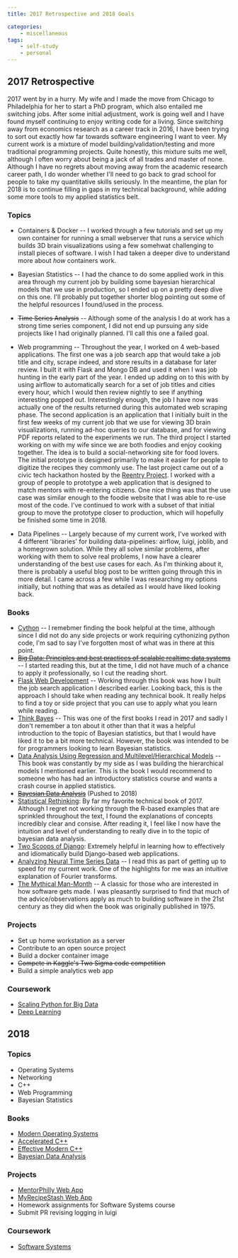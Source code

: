 ```yaml
---
title: 2017 Retrospective and 2018 Goals

categories:
    - miscellaneous
tags:
    - self-study
    - personal
---
```


## 2017 Retrospective

2017 went by in a hurry. My wife and I made the move from Chicago to Philadelphia for her to start a PhD program, which also entailed me switching jobs. After some initial adjustment, work is going well and I have found myself continuing to enjoy writing code for a living. Since switching away from economics research as a career track in 2016, I have been trying to sort out exactly how far towards software engineering I want to veer. My current work is a mixture of model building/validation/testing and more traditional programming projects. Quite honestly, this mixture suits me well, although I often worry about being a jack of all trades and master of none. Although I have no regrets about moving away from the academic research career path, I do wonder whether I'll need to go back to grad school for people to take my quantitative skills seriously. In the meantime, the plan for 2018 is to continue filling in gaps in my technical background, while adding some more tools to my applied statistics belt.

### Topics

- Containers & Docker -- I worked through a few tutorials and set up my own container for running a small webserver that runs a service which builds 3D brain visualizations using a few somehwat challenging to install pieces of software. I wish I had taken a deeper dive to understand more about *how* containers work. 

- Bayesian Statistics -- I had the chance to do some applied work in this area through my current job by building some bayesian hierarchical models that we use in production, so I ended up on a pretty deep dive on this one. I'll probably put together shorter blog pointing out some of the helpful resources I found/used in the process.

- ~~Time Series Analysis~~ -- Although some of the analysis I do at work has a strong time series component, I did not end up pursuing any side projects like I had originally planned. I'll call this one a failed goal.

- Web programming -- Throughout the year, I worked on 4 web-based applications. The first one was a job search app that would take a job title and city, scrape indeed, and store results in a database for later review. I built it with Flask and Mongo DB and used it when I was job hunting in the early part of the year. I ended up adding on to this with by using airflow to automatically search for a set of job titles and cities every hour, which I would then review nightly to see if anything interesting popped out. Interestingly enough, the job I have now was actually one of the results returned during this automated web scraping phase. The second application is an application that I initially built in the first few weeks of my current job that we use for viewing 3D brain visualizations, running ad-hoc queries to our database, and for viewing PDF reports related to the experiments we run. The third project I started working on with my wife since we are both foodies and enjoy cooking together. The idea is to build a social-networking site for food lovers. The initial prototype is designed primarily to make it easier for people to digitize the recipes they commonly use. The last project came out of a civic tech hackathon hosted by the [Reentry Project](https://thereentryproject.org/). I worked with a group of people to prototype a web application that is designed to match mentors with re-entering citizens. One nice thing was that the use case was similar enough to the foodie website that I was able to re-use most of the code. I've continued to work with a subset of that initial group to move the prototype closer to production, which will hopefully be finished some time in 2018.

- Data Pipelines -- Largely because of my current work, I've worked with 4 different 'libraries' for building data-pipelines: airflow, luigi, joblib, and a homegrown solution. While they all solve similar problems, after working with them to solve real problems, I now have a clearer understanding of the best use cases for each. As I'm thinking about it, there is probably a useful blog post to be written going through this in more detail. I came across a few while I was researching my options initially, but nothing that was as detailed as I would have liked looking back.

### Books

- [Cython](https://www.amazon.com/Cython-Programmers-Kurt-W-Smith/dp/1491901551/ref=sr_1_1?ie=UTF8&qid=1484107172&sr=8-1&keywords=cython) -- I remebmer finding the book helpful at the time, although since I did not do any side projects or work requiring cythonizing python code, I'm sad to say I've forgotten most of what was in there at this point.
- ~~[Big Data: Principles and best practices of scalable realtime data systems](https://www.amazon.com/Big-Data-Principles-practices-scalable/dp/1617290343/ref=sr_1_1?ie=UTF8&qid=1484107234&sr=8-1&keywords=big+data%3A+principles+and+best+practices)~~ -- I started reading this, but at the time, I did not have much of a chance to apply it professionally, so I cut the reading short.
- [Flask Web Development](https://www.amazon.com/Flask-Web-Development-Developing-Applications/dp/1449372627/ref=sr_1_1?ie=UTF8&qid=1484107257&sr=8-1&keywords=flask+web+development) -- Working through this book was how I built the job search application I described earlier. Looking back, this is the approach I should take when reading any technical book. It really helps to find a toy or side project that you can use to apply what you learn while reading. 
- [Think Bayes](https://www.amazon.com/Think-Bayes-Bayesian-Statistics-Python/dp/1449370780/ref=sr_1_1?ie=UTF8&qid=1484107459&sr=8-1&keywords=think+bayes) -- This was one of the first books I read in 2017 and sadly I don't remember a ton about it other than that it was a helpful introduction to the topic of Bayesian statistics, but that I would have liked it to be a bit more technical. However, the book was intended to be for programmers looking to learn Bayesian statistics.
- [Data Analysis Using Regression and Multilevel/Hierarchical Models](https://www.amazon.com/Analysis-Regression-Multilevel-Hierarchical-Models/dp/052168689X/ref=sr_1_1?ie=UTF8&qid=1484107411&sr=8-1&keywords=data+analysis+using+regression+and+multilevel+hierarchical+models) -- This book was constantly by my side as I was building the hierarchical models I mentioned earlier. This is the book I would recommend to someone who has had an introductory statistics course and wants a crash course in applied statistics.
- ~~[Bayesian Data Analysis](https://www.amazon.com/Bayesian-Analysis-Chapman-Statistical-Science/dp/1439840954/ref=sr_1_1?ie=UTF8&qid=1484107432&sr=8-1&keywords=bayesian+data+analysis)~~ (Pushed to 2018)
- [Statistical Rethinking](https://www.amazon.com/Statistical-Rethinking-Bayesian-Examples-Chapman/dp/1482253445/ref=sr_1_1?ie=UTF8&qid=1514759892&sr=8-1&keywords=statistical+rethinking): By far my favorite technical book of 2017. Although I regret not working through the R-based examples that are sprinkled throughout the text, I found the explanations of concepts incredibly clear and consise. After reading it, I feel like I now have the intuition and level of understanding to really dive in to the topic of bayesian data analysis.
- [Two Scoops of Django](https://www.amazon.com/Two-Scoops-Django-1-11-Practices/dp/0692915729/ref=sr_1_1?s=books&ie=UTF8&qid=1514759910&sr=1-1&keywords=two+scoops+of+django): Extremely helpful in learning how to effectively and idiomatically build Django-based web applications.
- [Analyzing Neural Time Series Data](https://www.amazon.com/Analyzing-Neural-Time-Data-Neuropsychology/dp/0262019876/ref=sr_1_1?s=books&ie=UTF8&qid=1514759926&sr=1-1&keywords=analyzing+neural+time+series+data) -- I read this as part of getting up to speed for my current work. One of the highlights for me was an intuitive explanation of Fourier transforms.
- [The Mythical Man-Month](https://www.amazon.com/Mythical-Man-Month-Software-Engineering-Anniversary/dp/0201835959/ref=sr_1_1?s=books&ie=UTF8&qid=1514759942&sr=1-1&keywords=the+mythical+man+month) -- A classic for those who are interested in how software gets made. I was pleasantly surprised to find that much of the advice/observations apply as much to building software in the 21st century as they did when the book was originally published in 1975.

### Projects

- Set up home workstation as a server
- Contribute to an open source project
- Build a docker container image
- ~~Compete in Kaggle's Two Sigma code competition~~
- Build a simple analytics web app

### Coursework

- [Scaling Python for Big Data](https://www.safaribooksonline.com/library/view/learning-path-scaling/9781491977804/)
- [Deep Learning](https://www.udacity.com/course/deep-learning--ud730)

## 2018

### Topics

- Operating Systems
- Networking
- C++
- Web Programming
- Bayesian Statistics

### Books

- [Modern Operating Systems](https://www.amazon.com/Modern-Operating-Systems-Andrew-Tanenbaum/dp/013359162X/ref=sr_1_1?s=books&ie=UTF8&qid=1514758673&sr=1-1&keywords=Operating+Systems+Tanenbaum)
- [Accelerated C++](https://www.amazon.com/gp/product/020170353X/ref=ox_sc_act_title_1?smid=ATVPDKIKX0DER&psc=1)
- [Effective Modern C++](https://www.amazon.com/Effective-Modern-Specific-Ways-Improve/dp/1491903996/ref=sr_1_1?s=books&ie=UTF8&qid=1514758711&sr=1-1&keywords=effective+modern+c%2B%2B)
- [Bayesian Data Analysis](https://www.amazon.com/Bayesian-Analysis-Chapman-Statistical-Science/dp/1439840954/ref=sr_1_1?ie=UTF8&qid=1484107432&sr=8-1&keywords=bayesian+data+analysis)

### Projects

- [MentorPhilly Web App](https://mentorphilly.herokuapp.com/)
- [MyRecipeStash Web App](http://www.myrecipestash.com/)
- Homework assignments for Software Systems course
- Submit PR revising logging in luigi

### Coursework

- [Software Systems](http://www.cis.upenn.edu/~cis505/)


